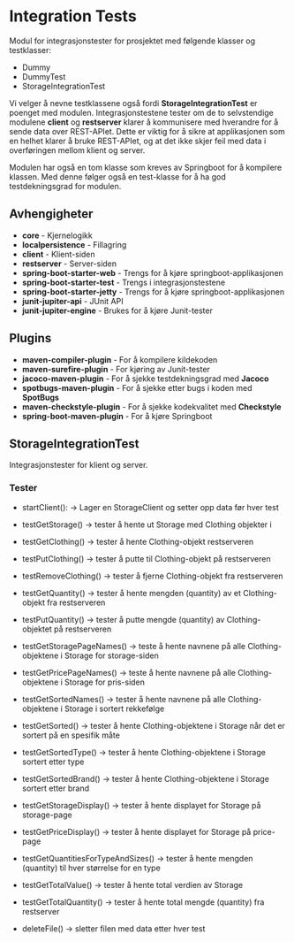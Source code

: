 # Integration Tests

Modul for integrasjonstester for prosjektet med følgende klasser og testklasser:

- Dummy
- DummyTest
- StorageIntegrationTest

Vi velger å nevne testklassene også fordi **StorageIntegrationTest** er poenget med modulen. Integrasjonstestene tester om de to selvstendige modulene **client** og **restserver** klarer å kommunisere med hverandre for å sende data over REST-APIet. Dette er viktig for å sikre at applikasjonen som en helhet klarer å bruke REST-APIet, og at det ikke skjer feil med data i overføringen mellom klient og server.

Modulen har også en tom klasse som kreves av Springboot for å kompilere klassen. Med denne følger også en test-klasse for å ha god testdekningsgrad for modulen.

## Avhengigheter

- **core** - Kjernelogikk
- **localpersistence** - Fillagring
- **client** - Klient-siden
- **restserver** - Server-siden
- **spring-boot-starter-web** - Trengs for å kjøre springboot-applikasjonen
- **spring-boot-starter-test** - Trengs i integrasjonstestene
- **spring-boot-starter-jetty** - Trengs for å kjøre springboot-applikasjonen
- **junit-jupiter-api** - JUnit API
- **junit-jupiter-engine** - Brukes for å kjøre Junit-tester

## Plugins

- **maven-compiler-plugin** - For å kompilere kildekoden
- **maven-surefire-plugin** - For kjøring av Junit-tester
- **jacoco-maven-plugin** - For å sjekke testdekningsgrad med **Jacoco**
- **spotbugs-maven-plugin** - For å sjekke etter bugs i koden med **SpotBugs**
- **maven-checkstyle-plugin** - For å sjekke kodekvalitet med **Checkstyle**
- **spring-boot-maven-plugin** - For å kjøre Springboot

## StorageIntegrationTest

Integrasjonstester for klient og server.

### Tester

- startClient(): -> Lager en StorageClient og setter opp data før hver test

- testGetStorage() -> tester å hente ut Storage med Clothing objekter i

- testGetClothing() -> tester å hente Clothing-objekt restserveren

- testPutClothing() -> tester å putte til Clothing-objekt på restserveren

- testRemoveClothing() -> tester å fjerne Clothing-objekt fra restserveren

- testGetQuantity() -> tester å hente mengden (quantity) av et Clothing-objekt fra restserveren

- testPutQuantity() -> tester å putte mengde (quantity) av Clothing-objektet på restserveren  

- testGetStoragePageNames() -> teste å hente navnene på alle Clothing-objektene i Storage for storage-siden

- testGetPricePageNames() -> teste å hente navnene på alle Clothing-objektene i Storage for pris-siden

- testGetSortedNames() -> tester å hente navnene på alle Clothing-objektene i Storage i sortert rekkefølge

- testGetSorted() -> tester å hente Clothing-objektene i Storage når det er sortert på en spesifik måte

- testGetSortedType() -> tester å hente Clothing-objektene i Storage sortert etter type

- testGetSortedBrand() -> tester å hente Clothing-objektene i Storage sortert etter brand

- testGetStorageDisplay() -> tester å hente displayet for Storage på storage-page

- testGetPriceDisplay() -> tester å hente displayet for Storage på price-page

- testGetQuantitiesForTypeAndSizes() -> tester å hente mengden (quantity) til hver størrelse for en type

- testGetTotalValue() -> tester å hente total verdien av Storage

- testGetTotalQuantity() -> tester å hente total mengde (quantity) fra restserver

- deleteFile() -> sletter filen med data etter hver test